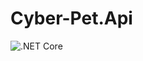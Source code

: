 # Cyber-Pet.Api
![.NET Core](https://github.com/Cyber-Pet/Api/workflows/.NET%20Core/badge.svg?branch=master)

